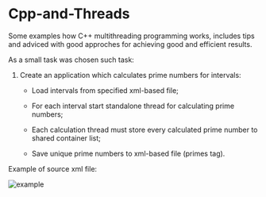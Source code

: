 # Cpp-and-Threads
Some examples how C++ multithreading programming works, includes tips and adviced with good approches for achieving good and efficient results.

As a small task was chosen such task:

1. Create an application which calculates prime numbers for intervals:
    
    - Load intervals from specified xml-based file;
    
    - For each interval start standalone thread for calculating prime numbers;
    
    - Each calculation thread must store every calculated prime number to shared container list;
    
    - Save unique prime numbers to xml-based file (primes tag).
    
Example of source xml file:

![example](https://user-images.githubusercontent.com/28359156/35287817-eff8d79e-006b-11e8-8838-4e80f16622f4.PNG)

